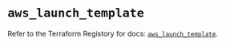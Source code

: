 # `aws_launch_template`

Refer to the Terraform Registory for docs: [`aws_launch_template`](https://registry.terraform.io/providers/hashicorp/aws/4.67.0/docs/resources/launch_template).
